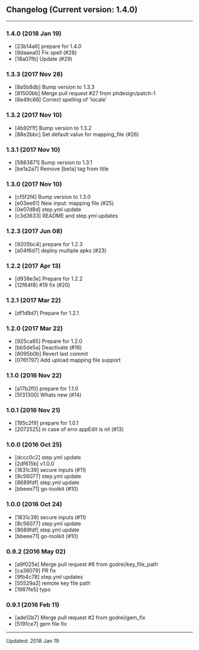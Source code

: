 ## Changelog (Current version: 1.4.0)

-----------------

### 1.4.0 (2018 Jan 19)

* [23b14a6] prepare for 1.4.0
* [9daaea0] Fix spell (#28)
* [18a07fb] Update (#29)

### 1.3.3 (2017 Nov 28)

* [8a5b8db] Bump version to 1.3.3
* [81500bb] Merge pull request #27 from phdesign/patch-1
* [6e49c66] Correct spelling of 'locale'

### 1.3.2 (2017 Nov 10)

* [4b92f1f] Bump version to 1.3.2
* [88e2bbc] Set default value for mapping_file (#26)

### 1.3.1 (2017 Nov 10)

* [5883871] Bump version to 1.3.1
* [be1a2a7] Remove [beta] tag from title

### 1.3.0 (2017 Nov 10)

* [cf5f2f4] Bump version to 1.3.0
* [e03ee61] New input: mapping file (#25)
* [0e07d8d] step.yml update
* [c3d3633] README and step.yml updates

### 1.2.3 (2017 Jun 08)

* [9205bc4] prepare for 1.2.3
* [a04f6d7] deploy multiple apks (#23)

### 1.2.2 (2017 Apr 13)

* [d938e3e] Prepare for 1.2.2
* [12f64f8] #19 fix (#20)

### 1.2.1 (2017 Mar 22)

* [df1d9d7] Prepare for 1.2.1

### 1.2.0 (2017 Mar 22)

* [925ca65] Prepare for 1.2.0
* [bb5de5a] Deactivate (#16)
* [6095b0b] Revert last commit
* [076f797] Add upload mapping file support

### 1.1.0 (2016 Nov 22)

* [a17b2f0] prepare for 1.1.0
* [5f31300] Whats new (#14)

### 1.0.1 (2016 Nov 21)

* [195c2f9] prepare for 1.0.1
* [2072525] in case of erro appEdit is nil (#13)

### 1.0.0 (2016 Oct 25)

* [dccc0c2] step.yml update
* [2df615b] v1.0.0
* [1831c39] secure inputs (#11)
* [8c56077] step.yml update
* [8689fdf] step.yml update
* [bbeee71] go-toolkit (#10)

### 1.0.0 (2016 Oct 24)

* [1831c39] secure inputs (#11)
* [8c56077] step.yml update
* [8689fdf] step.yml update
* [bbeee71] go-toolkit (#10)

### 0.9.2 (2016 May 02)

* [a9f025e] Merge pull request #6 from godrei/key_file_path
* [ca36079] PR fix
* [9fb4c78] step.yml updates
* [55529a2] remote key file path
* [1987fe5] typo

### 0.9.1 (2016 Feb 11)

* [ade12b7] Merge pull request #2 from godrei/gem_fix
* [5191ce7] gem file fix

-----------------

Updated: 2018 Jan 19